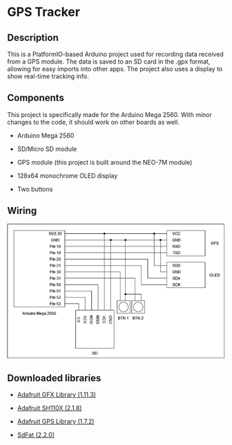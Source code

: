 # GPS Tracker
## Description
This is a PlatformIO-based Arduino project used for recording data received from a GPS module. 
The data is saved to an SD card in the .gpx format, allowing for easy imports into other apps. 
The project also uses a display to show real-time tracking info.


## Components
This project is specifically made for the Arduino Mega 2560. With minor changes to the code, it should work on other boards as well.


- Arduino Mega 2560

- SD/Micro SD module

- GPS module (this project is built around the NEO-7M module)

- 128x64 monochrome OLED display

- Two buttons


## Wiring
<img src="wiring.png" alt="GPS Tracker wiring diagram">


## Downloaded libraries

- <a href="https://github.com/adafruit/Adafruit-GFX-Library">Adafruit GFX Library (1.11.3)<a>

- <a href="https://github.com/adafruit/Adafruit_SH110x">Adafruit SH110X (2.1.8)<a>

- <a href="https://github.com/adafruit/Adafruit_GPS">Adafruit GPS Library (1.7.2)<a>

- <a href="https://github.com/greiman/SdFat">SdFat (2.2.0)<a>

